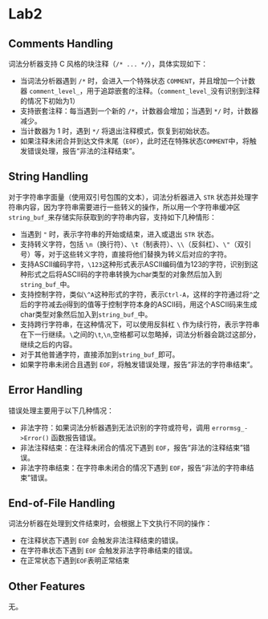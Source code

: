 # Lab2

## Comments Handling

词法分析器支持 C 风格的块注释（`/* ... */`），具体实现如下：

- 当词法分析器遇到 `/*` 时，会进入一个特殊状态 `COMMENT`，并且增加一个计数器 `comment_level_`，用于追踪嵌套的注释。（`comment_level_`没有识别到注释的情况下初始为1）
- 支持嵌套注释：每当遇到一个新的 `/*`，计数器会增加；当遇到 `*/` 时，计数器减少。
- 当计数器为 1 时，遇到 `*/` 将退出注释模式，恢复到初始状态。
- 如果注释未闭合并到达文件末尾（`EOF`），此时还在特殊状态`COMMENT`中，将触发错误处理，报告“非法的注释结束”。

## String Handling

对于字符串字面量（使用双引号包围的文本），词法分析器进入 `STR` 状态并处理字符串内容，因为字符串需要进行一些转义的操作，所以用一个字符串缓冲区`string_buf_`来存储实际获取到的字符串内容，支持如下几种情形：

- 当遇到 `"` 时，表示字符串的开始或结束，进入或退出 `STR` 状态。
- 支持转义字符，包括 `\n`（换行符）、`\t`（制表符）、`\\`（反斜杠）、`\"`（双引号）等，对于这些转义字符，直接将他们替换为转义后对应的字符。
- 支持ASCII编码字符，`\123`这种形式表示ASCII编码值为123的字符，识别到这种形式之后将ASCII码的字符串转换为char类型的对象然后加入到`string_buf_`中。
- 支持控制字符，类似`\^A`这种形式的字符，表示`Ctrl-A`，这样的字符通过将`^`之后的字符减去`@`得到的值等于控制字符本身的ASCII码，用这个ASCII码来生成char类型对象然后加入到`string_buf_`中。
- 支持跨行字符串，在这种情况下，可以使用反斜杠 `\` 作为续行符，表示字符串在下一行继续。`\`之间的`\t`,`\n`,空格都可以忽略掉，词法分析器会跳过这部分，继续之后的内容。
- 对于其他普通字符，直接添加到`string_buf_`即可。
- 如果字符串未闭合且遇到 `EOF`，将触发错误处理，报告“非法的字符串结束”。

## Error Handling

错误处理主要用于以下几种情况：

- 非法字符：如果词法分析器遇到无法识别的字符或符号，调用 `errormsg_->Error()` 函数报告错误。
- 非法注释结束：在注释未闭合的情况下遇到 `EOF`，报告“非法的注释结束”错误。
- 非法字符串结束：在字符串未闭合的情况下遇到 `EOF`，报告“非法的字符串结束”错误。

## End-of-File Handling

词法分析器在处理到文件结束时，会根据上下文执行不同的操作：

- 在注释状态下遇到 `EOF` 会触发非法注释结束的错误。
- 在字符串状态下遇到 `EOF` 会触发非法字符串结束的错误。
- 在正常状态下遇到`EOF`表明正常结束

## Other Features

无。